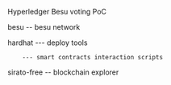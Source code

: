 Hyperledger Besu voting PoC

besu -- besu network

hardhat 
        --- deploy tools 

        --- smart contracts interaction scripts

sirato-free -- blockchain explorer 
